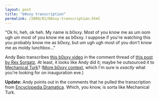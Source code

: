 ```yaml
---
layout: post
title: "b0xxy transcription"
permalink: /2009/01/b0xxy-transcription.html
---
```


<p>"Ok hi, heh, ok heh. My name is b0xxy. Most of you know me as um oom ugh um most of you know me as b0xxy. I suppose if you're watching this you probably know me as b0xxy, but um ugh ugh most of you don't know me as moldy lunchbox..."</p>

<p>Andy Baio transcribes <a href="http://www.youtube.com/watch?v=NoP6HkxjS38">this b0xxy video</a> in the comment thread of <a href="http://www.fimoculous.com/archive/post-5628.cfm">this post by Rex Sorgatz</a>. At least, it looks like Andy did it; maybe he outsourced it to <a href="http://waxy.org/2008/09/audio_transcription_with_mechanical_turk/">Mechanical Turk</a>? (<a href="http://boxxystory.blogspot.com/">More b0xxy context</a>, which I'm sure is <em>exactly</em> what you're looking for on inauguration eve.)</p>

<p><strong>Update:</strong>  Andy points out in the comments that he pulled the transcription from <a href="http://encyclopediadramatica.com/B0xxy">Encyclopedia Dramatica</a>. Which, you know, is sorta like Mechanical Turk.</p>


